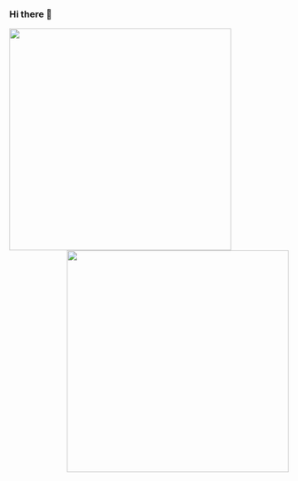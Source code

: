 ### Hi there 👋
<img align="left" src="https://github-readme-stats.vercel.app/api?username=pythaqua&show_icons=true&theme=bear" width = 400>
<img align="right" src="https://github-readme-streak-stats.herokuapp.com?user=pythaqua&theme=dark&hide_border=true" width = 400>
<!--
**pythaqua/pythaqua** is a ✨ _special_ ✨ repository because its `README.md` (this file) appears on your GitHub profile.

Here are some ideas to get you started:

- 🔭 I’m currently working on ...
- 🌱 I’m currently learning ...
- 👯 I’m looking to collaborate on ...
- 🤔 I’m looking for help with ...
- 💬 Ask me about ...
- 📫 How to reach me: ...
- 😄 Pronouns: ...
- ⚡ Fun fact: ...
-->

![pythaqua's github stats](https://github-readme-stats.vercel.app/api?username=pythaqua&count_private=true&show_icons=true&layout=default&theme=darcula&hide_title=false&hide_border=true&include_all_commits=true&disable_animations=true)
![Top Langs](https://github-readme-stats.vercel.app/api/top-langs/?username=pythaqua&layout=compact&hide=ruby&count_private=true&langs_count=10&theme=darcula&hide_border=true)
![pythaqua's wakatime stats](https://github-readme-stats.vercel.app/api/wakatime?username=pythaqua&theme=darcula&hide_border=true)
